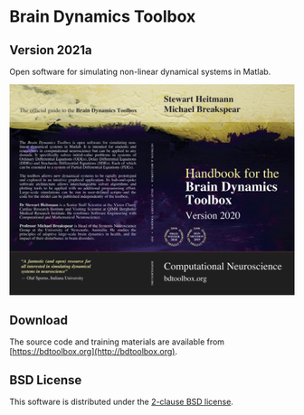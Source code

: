 # Brain Dynamics Toolbox
## Version 2021a

Open software for simulating non-linear dynamical systems in Matlab.

![Handbook Cover Art](CoverArt.png)

## Download
The source code and training materials are available from [https://bdtoolbox.org](http://bdtoolbox.org).

## BSD License
This software is distributed under the [2-clause BSD license](https://opensource.org/licenses/BSD-2-Clause).
